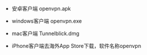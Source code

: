 - 安卓客户端 openvpn.apk

- windows客户端 openvpn.exe 

- mac客户端 Tunnelblick.dmg 

- iPhone客户端去海外App Store下载，软件名称openvpn

